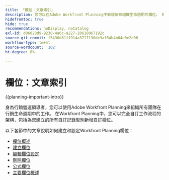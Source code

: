 ```yaml
---
title: 「欄位：文章索引」
description: 您可以在Adobe Workfront Planning中新增反映組織生命週期的欄位。 欄位是記錄型別的屬性。
hidefromtoc: true
hide: true
recommendations: noDisplay, noCatalog
exl-id: d06028d9-9230-4a6c-a227-20618067192c
source-git-commit: f5430d81f1914a3717130de3af54b4b84e0e2d06
workflow-type: tm+mt
source-wordcount: '102'
ht-degree: 0%

---
```


# 欄位：文章索引

<!--
title: Fields: article index
description: You can add new fields in Adobe Workfront Planning that reflect your organization's lifecycle. Fields are attributes of record types. 
hidefromtoc: yes
author: Alina
feature: Work Management (***************WE NEED A NEW ONE HERE***********)
role: User, Admin
hide: yes
-->

<!--update the metadata with real information when making this available in TOC and in the left nav-->

{{planning-important-intro}}

身為行銷營運領導者，您可以使用Adobe Workfront Planning來組織所有團隊在行銷生命週期中的工作。 在Workfront Planning中，您可以完全自訂工作流程的架構，包括為您建立的所有自訂記錄型別新增自訂欄位。

以下各節中的文章說明如何建立和設定Workfront Planning欄位：

* [欄位概述](/help/quicksilver/planning/fields/fields-overview.md)
* [建立欄位](/help/quicksilver/planning/fields/create-fields.md)
* [編輯欄位設定](/help/quicksilver/planning/fields/edit-fields.md)
* [刪除欄位](/help/quicksilver/planning/fields/delete-fields.md)
* [公式欄位](/help/quicksilver/planning/fields/formula-fields.md)
* [主要欄位概述](/help/quicksilver/planning/fields/primary-field-overview.md)
